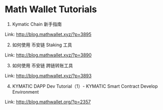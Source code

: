 # Math Wallet Tutorials

1. Kymatic Chain 新手指南

Link: <http://blog.mathwallet.xyz/?p=3895>

2. 如何使用 币安链 Staking 工具

Link: <http://blog.mathwallet.xyz/?p=3890>

3. 如何使用 币安链 跨链转账工具

Link: <http://blog.mathwallet.xyz/?p=3893>

4. KYMATIC DAPP Dev Tutorial（1）- KYMATIC Smart Contract Develop Environment

Link: <http://blog.mathwallet.org/?p=2357>